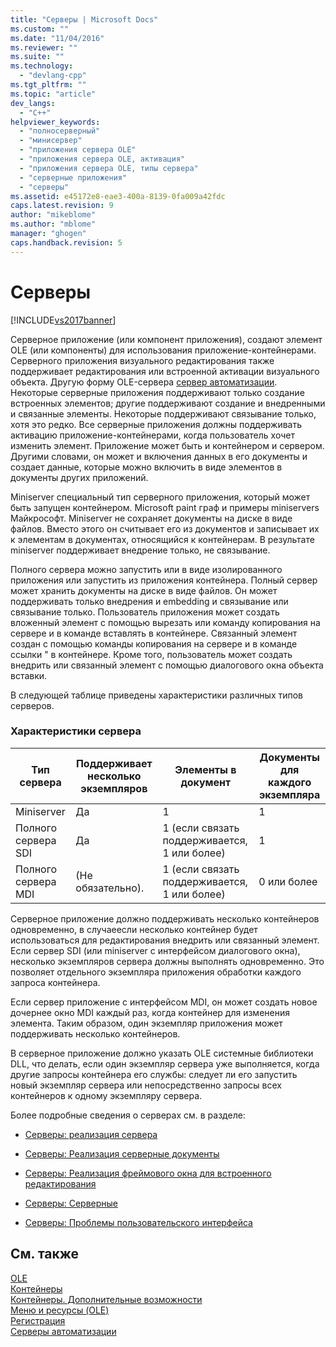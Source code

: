 ```yaml
---
title: "Серверы | Microsoft Docs"
ms.custom: ""
ms.date: "11/04/2016"
ms.reviewer: ""
ms.suite: ""
ms.technology: 
  - "devlang-cpp"
ms.tgt_pltfrm: ""
ms.topic: "article"
dev_langs: 
  - "C++"
helpviewer_keywords: 
  - "полносерверный"
  - "минисервер"
  - "приложения сервера OLE"
  - "приложения сервера OLE, активация"
  - "приложения сервера OLE, типы сервера"
  - "серверные приложения"
  - "серверы"
ms.assetid: e45172e8-eae3-400a-8139-0fa009a42fdc
caps.latest.revision: 9
author: "mikeblome"
ms.author: "mblome"
manager: "ghogen"
caps.handback.revision: 5
---
```

# Серверы
[!INCLUDE[vs2017banner](../assembler/inline/includes/vs2017banner.md)]

Серверное приложение \(или компонент приложения\), создают элемент OLE \(или компоненты\) для использования приложение\-контейнерами.  Серверного приложения визуального редактирования также поддерживает редактирования или встроенной активации визуального объекта.  Другую форму OLE\-сервера [сервер автоматизации](../mfc/automation-servers.md).  Некоторые серверные приложения поддерживают только создание встроенных элементов; другие поддерживают создание и внедренными и связанные элементы.  Некоторые поддерживают связывание только, хотя это редко.  Все серверные приложения должны поддерживать активацию приложение\-контейнерами, когда пользователь хочет изменить элемент.  Приложение может быть и контейнером и сервером.  Другими словами, он может и включения данных в его документы и создает данные, которые можно включить в виде элементов в документы других приложений.  
  
 Miniserver специальный тип серверного приложения, который может быть запущен контейнером.  Microsoft paint граф и примеры miniservers Майкрософт.  Miniserver не сохраняет документы на диске в виде файлов.  Вместо этого он считывает его из документов и записывает их к элементам в документах, относящийся к контейнерам.  В результате miniserver поддерживает внедрение только, не связывание.  
  
 Полного сервера можно запустить или в виде изолированного приложения или запустить из приложения контейнера.  Полный сервер может хранить документы на диске в виде файлов.  Он может поддерживать только внедрения и embedding и связывание или связывание только.  Пользователь приложения может создать вложенный элемент с помощью вырезать или команду копирования на сервере и в команде вставлять в контейнере.  Связанный элемент создан с помощью команды копирования на сервере и в команде ссылки " в контейнере.  Кроме того, пользователь может создать внедрить или связанный элемент с помощью диалогового окна объекта вставки.  
  
 В следующей таблице приведены характеристики различных типов серверов.  
  
### Характеристики сервера  
  
|Тип сервера|Поддерживает несколько экземпляров|Элементы в документ|Документы для каждого экземпляра|  
|-----------------|----------------------------------------|-------------------------|--------------------------------------|  
|Miniserver|Да|1|1|  
|Полного сервера SDI|Да|1 \(если связать поддерживается, 1 или более\)|1|  
|Полного сервера MDI|\(Не обязательно\).|1 \(если связать поддерживается, 1 или более\)|0 или более|  
  
 Серверное приложение должно поддерживать несколько контейнеров одновременно, в случаеесли несколько контейнер будет использоваться для редактирования внедрить или связанный элемент.  Если сервер SDI \(или miniserver с интерфейсом диалогового окна\), несколько экземпляров сервера должны выполнять одновременно.  Это позволяет отдельного экземпляра приложения обработки каждого запроса контейнера.  
  
 Если сервер приложение с интерфейсом MDI, он может создать новое дочернее окно MDI каждый раз, когда контейнер для изменения элемента.  Таким образом, один экземпляр приложения может поддерживать несколько контейнеров.  
  
 В серверное приложение должно указать OLE системные библиотеки DLL, что делать, если один экземпляр сервера уже выполняется, когда другие запросы контейнера его службы: следует ли его запустить новый экземпляр сервера или непосредственно запросы всех контейнеров к одному экземпляру сервера.  
  
 Более подробные сведения о серверах см. в разделе:  
  
-   [Серверы: реализация сервера](../mfc/servers-implementing-a-server.md)  
  
-   [Серверы: Реализация серверные документы](../mfc/servers-implementing-server-documents.md)  
  
-   [Серверы: Реализация фреймового окна для встроенного редактирования](../Topic/Servers:%20Implementing%20In-Place%20Frame%20Windows.md)  
  
-   [Серверы: Серверные](../mfc/servers-server-items.md)  
  
-   [Серверы: Проблемы пользовательского интерфейса](../mfc/servers-user-interface-issues.md)  
  
## См. также  
 [OLE](../mfc/ole-in-mfc.md)   
 [Контейнеры](../mfc/containers.md)   
 [Контейнеры. Дополнительные возможности](../mfc/containers-advanced-features.md)   
 [Меню и ресурсы \(OLE\)](../mfc/menus-and-resources-ole.md)   
 [Регистрация](../mfc/registration.md)   
 [Серверы автоматизации](../mfc/automation-servers.md)